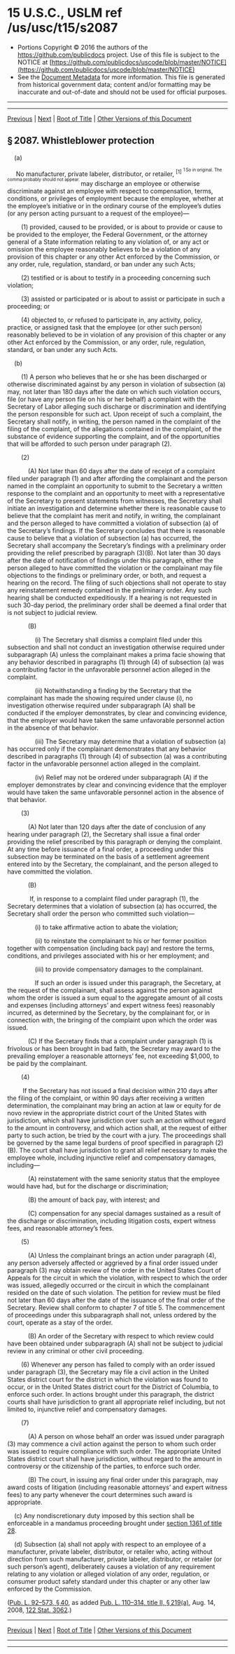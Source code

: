 ---
---

# 15 U.S.C., USLM ref /us/usc/t15/s2087

* Portions Copyright © 2016 the authors of the https://github.com/publicdocs project.
  Use of this file is subject to the NOTICE at [https://github.com/publicdocs/uscode/blob/master/NOTICE](https://github.com/publicdocs/uscode/blob/master/NOTICE)
* See the [Document Metadata](././../../../..//README.md) for more information.
  This file is generated from historical government data; content and/or formatting may be inaccurate and out-of-date and should not be used for official purposes.

----------
----------

[Previous](./../../../..//us/usc/t15/ch47/m__us_usc_t15_s2086.md) | [Next](./../../../..//us/usc/t15/ch47/m__us_usc_t15_s2088.md) | [Root of Title](./../../../../) | [Other Versions of this Document](https://publicdocs.github.io/go/links?ns=uslm&ref=%2Fus%2Fusc%2Ft15%2Fs2087)

## § 2087. Whistleblower protection

    (a)

     No manufacturer, private labeler, distributor, or retailer, <sup>\[1\]</sup>  <sup><sup> 1 So in original. The comma probably should not appear. </sup></sup>  may discharge an employee or otherwise discriminate against an employee with respect to compensation, terms, conditions, or privileges of employment because the employee, whether at the employee’s initiative or in the ordinary course of the employee’s duties (or any person acting pursuant to a request of the employee)—

        (1) provided, caused to be provided, or is about to provide or cause to be provided to the employer, the Federal Government, or the attorney general of a State information relating to any violation of, or any act or omission the employee reasonably believes to be a violation of any provision of this chapter or any other Act enforced by the Commission, or any order, rule, regulation, standard, or ban under any such Acts;

        (2) testified or is about to testify in a proceeding concerning such violation;

        (3) assisted or participated or is about to assist or participate in such a proceeding; or

        (4) objected to, or refused to participate in, any activity, policy, practice, or assigned task that the employee (or other such person) reasonably believed to be in violation of any provision of this chapter or any other Act enforced by the Commission, or any order, rule, regulation, standard, or ban under any such Acts.

    (b)

        (1) A person who believes that he or she has been discharged or otherwise discriminated against by any person in violation of subsection (a) may, not later than 180 days after the date on which such violation occurs, file (or have any person file on his or her behalf) a complaint with the Secretary of Labor alleging such discharge or discrimination and identifying the person responsible for such act. Upon receipt of such a complaint, the Secretary shall notify, in writing, the person named in the complaint of the filing of the complaint, of the allegations contained in the complaint, of the substance of evidence supporting the complaint, and of the opportunities that will be afforded to such person under paragraph (2).

        (2)

            (A) Not later than 60 days after the date of receipt of a complaint filed under paragraph (1) and after affording the complainant and the person named in the complaint an opportunity to submit to the Secretary a written response to the complaint and an opportunity to meet with a representative of the Secretary to present statements from witnesses, the Secretary shall initiate an investigation and determine whether there is reasonable cause to believe that the complaint has merit and notify, in writing, the complainant and the person alleged to have committed a violation of subsection (a) of the Secretary’s findings. If the Secretary concludes that there is reasonable cause to believe that a violation of subsection (a) has occurred, the Secretary shall accompany the Secretary’s findings with a preliminary order providing the relief prescribed by paragraph (3)(B). Not later than 30 days after the date of notification of findings under this paragraph, either the person alleged to have committed the violation or the complainant may file objections to the findings or preliminary order, or both, and request a hearing on the record. The filing of such objections shall not operate to stay any reinstatement remedy contained in the preliminary order. Any such hearing shall be conducted expeditiously. If a hearing is not requested in such 30-day period, the preliminary order shall be deemed a final order that is not subject to judicial review.

            (B)

                (i) The Secretary shall dismiss a complaint filed under this subsection and shall not conduct an investigation otherwise required under subparagraph (A) unless the complainant makes a prima facie showing that any behavior described in paragraphs (1) through (4) of subsection (a) was a contributing factor in the unfavorable personnel action alleged in the complaint.

                (ii) Notwithstanding a finding by the Secretary that the complainant has made the showing required under clause (i), no investigation otherwise required under subparagraph (A) shall be conducted if the employer demonstrates, by clear and convincing evidence, that the employer would have taken the same unfavorable personnel action in the absence of that behavior.

                (iii) The Secretary may determine that a violation of subsection (a) has occurred only if the complainant demonstrates that any behavior described in paragraphs (1) through (4) of subsection (a) was a contributing factor in the unfavorable personnel action alleged in the complaint.

                (iv) Relief may not be ordered under subparagraph (A) if the employer demonstrates by clear and convincing evidence that the employer would have taken the same unfavorable personnel action in the absence of that behavior.

        (3)

            (A) Not later than 120 days after the date of conclusion of any hearing under paragraph (2), the Secretary shall issue a final order providing the relief prescribed by this paragraph or denying the complaint. At any time before issuance of a final order, a proceeding under this subsection may be terminated on the basis of a settlement agreement entered into by the Secretary, the complainant, and the person alleged to have committed the violation.

            (B)

             If, in response to a complaint filed under paragraph (1), the Secretary determines that a violation of subsection (a) has occurred, the Secretary shall order the person who committed such violation—

                (i) to take affirmative action to abate the violation;

                (ii) to reinstate the complainant to his or her former position together with compensation (including back pay) and restore the terms, conditions, and privileges associated with his or her employment; and

                (iii) to provide compensatory damages to the complainant.

                If such an order is issued under this paragraph, the Secretary, at the request of the complainant, shall assess against the person against whom the order is issued a sum equal to the aggregate amount of all costs and expenses (including attorneys’ and expert witness fees) reasonably incurred, as determined by the Secretary, by the complainant for, or in connection with, the bringing of the complaint upon which the order was issued.

            (C) If the Secretary finds that a complaint under paragraph (1) is frivolous or has been brought in bad faith, the Secretary may award to the prevailing employer a reasonable attorneys’ fee, not exceeding $1,000, to be paid by the complainant.

        (4)

         If the Secretary has not issued a final decision within 210 days after the filing of the complaint, or within 90 days after receiving a written determination, the complainant may bring an action at law or equity for de novo review in the appropriate district court of the United States with jurisdiction, which shall have jurisdiction over such an action without regard to the amount in controversy, and which action shall, at the request of either party to such action, be tried by the court with a jury. The proceedings shall be governed by the same legal burdens of proof specified in paragraph (2)(B). The court shall have jurisdiction to grant all relief necessary to make the employee whole, including injunctive relief and compensatory damages, including—

            (A) reinstatement with the same seniority status that the employee would have had, but for the discharge or discrimination;

            (B) the amount of back pay, with interest; and

            (C) compensation for any special damages sustained as a result of the discharge or discrimination, including litigation costs, expert witness fees, and reasonable attorney’s fees.

        (5)

            (A) Unless the complainant brings an action under paragraph (4), any person adversely affected or aggrieved by a final order issued under paragraph (3) may obtain review of the order in the United States Court of Appeals for the circuit in which the violation, with respect to which the order was issued, allegedly occurred or the circuit in which the complainant resided on the date of such violation. The petition for review must be filed not later than 60 days after the date of the issuance of the final order of the Secretary. Review shall conform to chapter 7 of title 5. The commencement of proceedings under this subparagraph shall not, unless ordered by the court, operate as a stay of the order.

            (B) An order of the Secretary with respect to which review could have been obtained under subparagraph (A) shall not be subject to judicial review in any criminal or other civil proceeding.

        (6) Whenever any person has failed to comply with an order issued under paragraph (3), the Secretary may file a civil action in the United States district court for the district in which the violation was found to occur, or in the United States district court for the District of Columbia, to enforce such order. In actions brought under this paragraph, the district courts shall have jurisdiction to grant all appropriate relief including, but not limited to, injunctive relief and compensatory damages.

        (7)

            (A) A person on whose behalf an order was issued under paragraph (3) may commence a civil action against the person to whom such order was issued to require compliance with such order. The appropriate United States district court shall have jurisdiction, without regard to the amount in controversy or the citizenship of the parties, to enforce such order.

            (B) The court, in issuing any final order under this paragraph, may award costs of litigation (including reasonable attorneys’ and expert witness fees) to any party whenever the court determines such award is appropriate.

    (c) Any nondiscretionary duty imposed by this section shall be enforceable in a mandamus proceeding brought under [section 1361 of title 28][/us/usc/t28/s1361].

    (d) Subsection (a) shall not apply with respect to an employee of a manufacturer, private labeler, distributor, or retailer who, acting without direction from such manufacturer, private labeler, distributor, or retailer (or such person’s agent), deliberately causes a violation of any requirement relating to any violation or alleged violation of any order, regulation, or consumer product safety standard under this chapter or any other law enforced by the Commission.

([Pub. L. 92–573, § 40][/us/pl/92/573/s40], as added [Pub. L. 110–314, title II, § 219(a)][/us/pl/110/314/s219/a], Aug. 14, 2008, [122 Stat. 3062][/us/stat/122/3062].)

----------

[Previous](./../../../..//us/usc/t15/ch47/m__us_usc_t15_s2086.md) | [Next](./../../../..//us/usc/t15/ch47/m__us_usc_t15_s2088.md) | [Root of Title](./../../../../) | [Other Versions of this Document](https://publicdocs.github.io/go/links?ns=uslm&ref=%2Fus%2Fusc%2Ft15%2Fs2087)

----------
----------

[/us/usc/t28/s1361]: https://publicdocs.github.io/go/links?ns=uslm&ref=%2Fus%2Fusc%2Ft28%2Fs1361
[/us/pl/92/573/s40]: https://publicdocs.github.io/go/links?ns=uslm&ref=%2Fus%2Fpl%2F92%2F573%2Fs40
[/us/pl/110/314/s219/a]: https://publicdocs.github.io/go/links?ns=uslm&ref=%2Fus%2Fpl%2F110%2F314%2Fs219%2Fa
[/us/stat/122/3062]: https://publicdocs.github.io/go/links?ns=uslm&ref=%2Fus%2Fstat%2F122%2F3062


